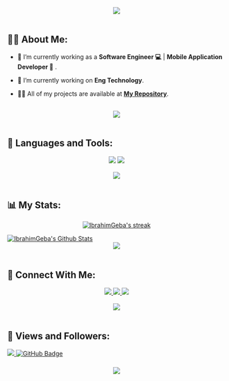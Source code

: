 <div align="center">
    <img src="https://readme-typing-svg.herokuapp.com/?font=Righteous&size=35&center=true&vCenter=true&width=500&height=70&duration=4000&lines=Hi+There!+👋;+I'm+Ibrahim+Geba!+😎;" />
</div>

<br>

## 🙋‍♂️ About Me:

- 🔭 I’m currently working as a **Software Engineer 💻** | **Mobile Application Developer 📱**  .

- 🌱 I’m currently working on  **Eng Technology**.

- 👨‍💻 All of my projects are available at **[My Repository](https://github.com/IbrahimGeba?tab=repositories)**.

<br>
<div align="center">
    <img src="https://user-images.githubusercontent.com/73097560/115834477-dbab4500-a447-11eb-908a-139a6edaec5c.gif" />
</div>
<br>

## 🚀 Languages and Tools:
<div align="center">
    <img src="https://skillicons.dev/icons?i=flutter,dart,firebase,java,python" />
    <img src="https://skillicons.dev/icons?i=github,androidstudio,vscode,figma,postman" /><br>
</div>

<br>
<div align="center">
    <img src="https://user-images.githubusercontent.com/73097560/115834477-dbab4500-a447-11eb-908a-139a6edaec5c.gif" />
</div>
<br>

## 📊 My Stats:

<p align="center">
    <a href="https://github.com/IbrahimGeba/github-readme-streak-stats">
        <img title="🔥 Get streak stats for your profile at git.io/streak-stats" alt="IbrahimGeba's streak" src="https://github-readme-streak-stats.herokuapp.com/?user=IbrahimGeba&theme=black-ice&hide_border=true&stroke=0000&background=060A0CD0"/>
    </a>
</p>
<a href="https://github.com/IbrahimGeba/github-readme-stats"><img alt="IbrahimGeba's Github Stats" src="https://github-readme-stats.vercel.app/api?username=IbrahimGeba&show_icons=true&count_private=true&theme=react&hide_border=true&bg_color=0D1117" /></a>


<br>
<div align="center">
    <img src="https://user-images.githubusercontent.com/73097560/115834477-dbab4500-a447-11eb-908a-139a6edaec5c.gif" />
</div>
<br>

## 🤝 Connect With Me:

<div align="center">
    <a href="www.linkedin.com/in/ibrahim-abdullah-ab6659215/" target="_blank">
        <img src="https://img.shields.io/badge/LinkedIn-0077B5?style=for-the-badge&logo=linkedin&logoColor=white" target="_blank" />
    </a>
  <a href="engibrahim927@gmail.com">
    <img src="https://img.shields.io/badge/Gmail-333333?style=for-the-badge&logo=gmail&logoColor=red" />
  </a>
        <a href="https://github.com/IbrahimGeba/IbrahimGeba/edit/main/README.md">
    <img src="https://img.shields.io/badge/Portfolio-0077B5?style=for-the-badge&logoColor=white" />
  </a>
<!--     <a href="https://youtube.com/@IbrahimGeba91?si=bHNizIHn9dIL3jX7">
    <img src="https://img.shields.io/badge/Youtube-red?style=for-the-badge&logo=youtube&logoColor=white" />
  </a> -->
<!--      </a>
     <a href="https://w.me/01063180581">
    <img src="https://img.shields.io/badge/Whatsapp?style=for-the-badge&logo=whatsapp&logoColor=white" />
  </a> -->
</div>

<br>
<div align="center">
    <img src="https://user-images.githubusercontent.com/73097560/115834477-dbab4500-a447-11eb-908a-139a6edaec5c.gif" />
</div>
<br>

## 💜 Views and Followers:

<a href="https://github.com/IbrahimGeba/github-profile-views-counter">
    <img src="https://komarev.com/ghpvc/?username=IbrahimGeba">
</a>
<a href="https://github.com/IbrahimGeba?tab=followers"><img src="https://img.shields.io/github/followers/IbrahimGeba?label=Followers&style=social" alt="GitHub Badge"></a>
<h3 align="center">
    <img src="https://readme-typing-svg.herokuapp.com/?font=Righteous&size=25&center=true&vCenter=true&width=500&height=70&duration=4000&lines=Thanks+for+visiting!+❤️;+Shoot+me+a+message+on+Linkedin!;I'm+Long+Life+Learner">
</h3>

<br/>
